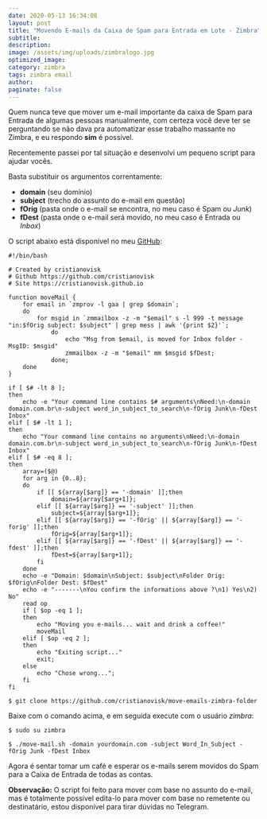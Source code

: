 ```yaml
---
date: 2020-05-13 16:34:08
layout: post
title: "Movendo E-mails da Caixa de Spam para Entrada em Lote - Zimbra"
subtitle:
description:
image: /assets/img/uploads/zimbralogo.jpg
optimized_image:
category: zimbra
tags: zimbra email
author:
paginate: false
---
```

Quem nunca teve que mover um e-mail importante da caixa de Spam para Entrada de algumas pessoas manualmente, com certeza você deve ter se perguntando se não dava pra automatizar esse trabalho massante no Zimbra, e eu respondo **sim** é possível.

Recentemente passei por tal situação e desenvolvi um pequeno script para ajudar vocês.

Basta substituir os argumentos correntamente:

- **domain** (seu domínio)
- **subject** (trecho do assunto do e-mail em questão)
- **fOrig** (pasta onde o e-mail se encontra, no meu caso é Spam ou *Junk*)
- **fDest** (pasta  onde o e-mail será movido, no meu caso é Entrada ou *Inbox*)

O script abaixo está disponível no meu [GitHub](https://github.com/cristianovisk/move-emails-zimbra-folder):

    #!/bin/bash

    # Created by cristianovisk
    # Github https://github.com/cristianovisk
    # Site https://cristianovisk.github.io

    function moveMail {
        for email in `zmprov -l gaa | grep $domain`;
        do
            for msgid in `zmmailbox -z -m "$email" s -l 999 -t message "in:$fOrig subject: $subject" | grep mess | awk '{print $2}'`;
                do
                    echo "Msg from $email, is moved for Inbox folder - MsgID: $msgid"   
                    zmmailbox -z -m "$email" mm $msgid $fDest;
                done;
        done
    }

    if [ $# -lt 8 ];
    then
        echo -e "Your command line contains $# arguments\nNeed:\n-domain domain.com.br\n-subject word_in_subject_to_search\n-fOrig Junk\n-fDest Inbox"
    elif [ $# -lt 1 ];
    then
        echo "Your command line contains no arguments\nNeed:\n-domain domain.com.br\n-subject word_in_subject_to_search\n-fOrig Junk\n-fDest Inbox"
    elif [ $# -eq 8 ];
    then
        array=($@)
        for arg in {0..8};
        do
            if [[ ${array[$arg]} == '-domain' ]];then
                domain=${array[$arg+1]};
            elif [[ ${array[$arg]} == '-subject' ]];then
                subject=${array[$arg+1]};
            elif [[ ${array[$arg]} == '-fOrig' || ${array[$arg]} == '-forig' ]];then
                fOrig=${array[$arg+1]};
            elif [[ ${array[$arg]} == '-fDest' || ${array[$arg]} == '-fdest' ]];then
                fDest=${array[$arg+1]};
            fi
        done
        echo -e "Domain: $domain\nSubject: $subject\nFolder Orig: $fOrig\nFolder Dest: $fDest"
        echo -e "-------\nYou confirm the informations above ?\n1) Yes\n2) No"
        read op
        if [ $op -eq 1 ];
        then
            echo "Moving you e-mails... wait and drink a coffee!"
            moveMail
        elif [ $op -eq 2 ];
        then
            echo "Exiting script..."
            exit;
        else
            echo "Chose wrong...";
        fi
    fi

```$ git clone https://github.com/cristianovisk/move-emails-zimbra-folder```

Baixe com o comando acima, e em seguida execute com o usuário *zimbra*:

```$ sudo su zimbra```

```$ ./move-mail.sh -domain yourdomain.com -subject Word_In_Subject -fOrig Junk -fDest Inbox```

Agora é sentar tomar um café e esperar os e-mails serem movidos do Spam para a Caixa de Entrada de todas as contas.

**Observação:** O script foi feito para mover com base no assunto do e-mail, mas é totalmente possível edita-lo para mover com base no remetente ou destinatário, estou disponível para tirar dúvidas no Telegram.